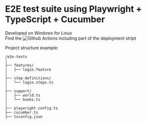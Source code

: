 # E2E test suite using Playwright + TypeScript + Cucumber
  
Developed on Windows for Linux  
Find the ![Github Actions](.github/workflows/e2e.yml) including part of the deployment stript  
  
Project structure example:  
```
/e2e-tests
│
├── features/
│   ├── login.feature
│
├── step-definitions/
│   └── login.steps.ts
│
├── support/
│   ├── world.ts
│   └── hooks.ts
│
├── playwright.config.ts
├── cucumber.ts
├── tsconfig.json
```